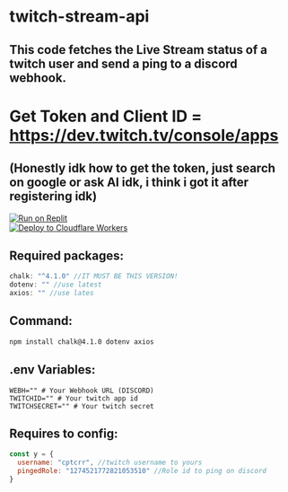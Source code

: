 # twitch-stream-api
## This code fetches the Live Stream status of a twitch user and send a ping to a discord webhook.

# Get Token and Client ID = https://dev.twitch.tv/console/apps
## (Honestly idk how to get the token, just search on google or ask AI idk, i think i got it after registering idk)

[![Run on Replit](https://replit.com/badge/github/cptcr/twitch-stream-api)](https://replit.com/github/cptcr/twitch-stream-api) <br>
[![Deploy to Cloudflare Workers](https://img.shields.io/badge/Deploy%20to-Cloudflare%20Workers-blue)](https://deploy.workers.cloudflare.com/?url=https://github.com/cptcr/twitch-stream-api)

## Required packages:
```ts
chalk: "^4.1.0" //IT MUST BE THIS VERSION!
dotenv: "" //use latest
axios: "" //use lates
```

## Command:
```bash
npm install chalk@4.1.0 dotenv axios
```

## .env Variables:
```
WEBH="" # Your Webhook URL (DISCORD)
TWITCHID="" # Your twitch app id
TWITCHSECRET="" # Your twitch secret
```

## Requires to config:
```js
const y = {
  username: "cptcrr", //twitch username to yours
  pingedRole: "1274521772821053510" //Role id to ping on discord
}
```
